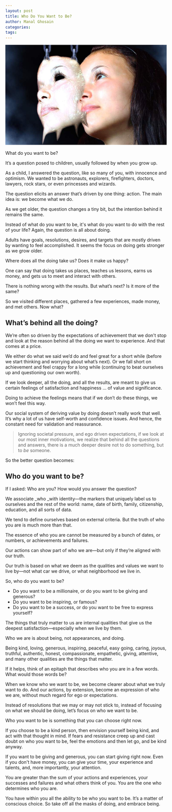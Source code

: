 ```yaml
---
layout: post
title: Who Do You Want to Be?
author: Manal Ghosain
categories:
tags:
---
```


![Behind the mask](/images/mask.jpg)

What do you want to be? 

It’s a question posed to children, usually followed by when you grow up. 

As a child, I answered the question, like so many of you, with innocence and optimism. We wanted to be astronauts, explorers, firefighters, doctors, lawyers, rock stars, or even princesses and wizards. 

The question elicits an answer that’s driven by one thing: action. The main idea is: we become what we do. 

As we get older, the question changes a tiny bit, but the intention behind it remains the same. 

Instead of what do you want to be, it's what do you want to do with the rest of your life? Again, the question is all about doing. 

Adults have goals, resolutions, desires, and targets that are mostly driven by wanting to feel accomplished. It seems the focus on doing gets stronger as we grow older. 

Where does all the doing take us? Does it make us happy? 

One can say that doing takes us places, teaches us lessons, earns us money, and gets us to meet and interact with others. 

There is nothing wrong with the results. But what’s next? Is it more of the same? 

So we visited different places, gathered a few experiences, made money, and met others. Now what? 

## What’s behind all the doing?

We’re often so driven by the expectations of achievement that we don't stop and look at the reason behind all the doing we want to experience. And that comes at a price. 

We either do what we said we’d do and feel great for a short while (before we start thinking and worrying about what’s next). Or we fall short on achievement and feel crappy for a long while (continuing to beat ourselves up and questioning our own worth). 

If we look deeper, all the doing, and all the results, are meant to give us certain feelings of satisfaction and happiness … of value and significance. 

Doing to achieve the feelings means that if we don’t do these things, we won’t feel this way. 

Our social system of deriving value by doing doesn’t really work that well. It’s why a lot of us have self-worth and confidence issues. And hence, the constant need for validation and reassurance. 

> Ignoring societal pressure, and ego driven expectations, if we look at our most inner motivations, we realize that behind all the questions and answers, there is a much deeper desire not to do something, but to _be_ someone.

So the better question becomes: 

## Who do you want to be?

If I asked: Who are you? How would you answer the question? 

We associate _who _with identity—the markers that uniquely label us to ourselves and the rest of the world: name, date of birth, family, citizenship, education, and all sorts of data. 

We tend to define ourselves based on external criteria. But the truth of who you are is much more than that. 

The essence of who you are cannot be measured by a bunch of dates, or numbers, or achievements and failures. 

Our actions can show part of who we are—but only if they’re aligned with our truth. 

Our truth is based on what we deem as the qualities and values we want to live by—not what car we drive, or what neighborhood we live in. 

So, who do you want to be? 

  * Do you want to be a millionaire, or do you want to be giving and generous?
  * Do you want to be inspiring, or famous?
  * Do you want to be a success, or do you want to be free to express yourself?

The things that truly matter to us are internal qualities that give us the deepest satisfaction—especially when we live by them. 

Who we are is about being, not appearances, and doing. 

Being kind, loving, generous, inspiring, peaceful, easy going, caring, joyous, truthful, authentic, honest, compassionate, empathetic, giving, attentive, and many other qualities are the things that matter. 

If it helps, think of an epitaph that describes who you are in a few words. What would those words be? 

When we know who we want to be, we become clearer about what we truly want to do. And our actions, by extension, become an expression of who we are, without much regard for ego or expectations. 

Instead of resolutions that we may or may not stick to, instead of focusing on what we should be doing, let’s focus on who we want to be. 

Who you want to be is something that you can choose right now. 

If you choose to be a kind person, then envision yourself being kind, and act with that thought in mind. If fears and resistance creep up and cast doubt on who you want to be, feel the emotions and then let go, and be kind anyway. 

If you want to be giving and generous, you can start giving right now. Even if you don't have money, you can give your time, your experience and talents, and, more importantly, your attention. 

You are greater than the sum of your actions and experiences, your successes and failures and what others think of you. You are the one who determines who you are. 

You have within you all the ability to be who you want to be. It’s a matter of conscious choice. So take off all the masks of doing, and embrace being.